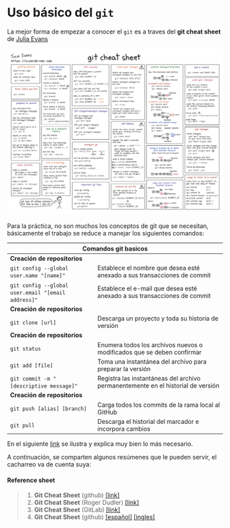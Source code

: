 # Uso básico del `git`

La mejor forma de empezar a conocer el `git` es a traves del **git cheat sheet** de [Julia Evans](https://x.com/b0rk)

![git](../images/git_julia_evans.png)

Para la práctica, no son muchos los conceptos de git que se necesitan, básicamente el trabajo se reduce a manejar los siguientes comandos:

<table>
<thead>
  <tr>
    <th colspan="2"> Comandos git basicos
  </th>
  </tr>
  </thead>
<tbody>
  <tr>
  <td colspan="2"> <b> Creación de repositorios </b></td>
  <tr>
    <td><code>git config --global user.name "[name]"</code></td>
    <td>Establece el nombre que desea esté anexado a sus transacciones de commit</td>
  </tr>
  <tr>
    <td><code>git config --global user.email "[email address]"</code></td>
    <td>Establece el e-mail que desea esté anexado a sus transacciones de commit</td>
  </tr>
  <tr>
    <td colspan="2"><b> Creación de repositorios</b></td>
  </tr>
  <tr>
    <td><code>git clone [url]</code></td>
    <td>Descarga un proyecto y toda su historia de versión</td>
  </tr>
  <tr>
    <td colspan="2"><b> Creación de repositorios </b></td>
  </tr>
  <tr>
    <td><code>git status</code></td>
    <td>Enumera todos los archivos nuevos o modificados que se deben confirmar</td>
  </tr>
  <tr>
    <td><code>git add [file]</code></td>
    <td>Toma una instantánea del archivo para preparar la versión</td>
  </tr>
  <tr>
    <td><code>git commit -m "[descriptive message]"</code></td>
    <td>Registra las instantáneas del archivo permanentemente en el historial de versión</td>
  </tr>
  <tr>
    <td colspan="2"><b> Creación de repositorios </b></td>
  </tr>
  <tr>
    <td><code>git push [alias] [branch]</code></td>
    <td>Carga todos los commits de la rama local al GitHub</td>
  </tr>
  <tr>
    <td><code>git pull</code></td>
    <td>Descarga el historial del marcador e incorpora cambios</td>
  </tr>
</tbody>
</table>

En el siguiente [link](https://rogerdudler.github.io/git-guide/index.es.html) se ilustra y explica muy bien lo más necesario.

A continuación, se comparten algunos resúmenes que le pueden servir, el cacharreo va de cuenta suya:

#### Reference sheet

> 1. **Git Cheat Sheet** (github) [[link]]([command_memento.pdf](https://training.github.com/downloads/github-git-cheat-sheet.pdf))
> 2. **Git Cheat Sheet** (Roger Dudler) [[link]](https://rogerdudler.github.io/git-guide/files/git_cheat_sheet.pdf)
> 3. **Git Cheat Sheet** (GitLab) [[link]](https://about.gitlab.com/images/press/git-cheat-sheet.pdf)
> 4. **Git Cheat Sheet** (github) [[español]](https://training.github.com/downloads/es_ES/github-git-cheat-sheet.pdf) [[ingles]](https://education.github.com/git-cheat-sheet-education.pdf)
